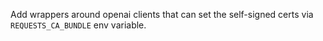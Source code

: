 Add wrappers around openai clients that can set the self-signed certs via `REQUESTS_CA_BUNDLE` env variable.